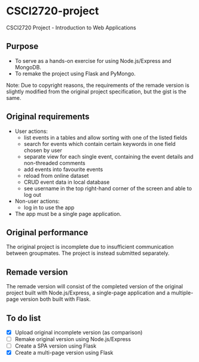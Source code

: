 # CSCI2720-project
CSCI2720 Project - Introduction to Web Applications

## Purpose
- To serve as a hands-on exercise for using Node.js/Express and MongoDB.
- To remake the project using Flask and PyMongo.

Note: Due to copyright reasons, the requirements of the remade version is slightly modified from the original project specification, but the gist is the same.

## Original requirements
- User actions:
  - list events in a tables and allow sorting with one of the listed fields
  - search for events which contain certain keywords in one field chosen by user
  - separate view for each single event, containing the event details and non-threaded comments
  - add events into favourite events
  - reload from online dataset
  - CRUD event data in local database
  - see username in the top right-hand corner of the screen and able to log out
- Non-user actions:
  - log in to use the app
- The app must be a single page application.

## Original performance
The original project is incomplete due to insufficient communication between groupmates. The project is instead submitted separately.

## Remade version
The remade version will consist of the completed version of the original project built with Node.js/Express, a single-page application and a multiple-page version both built with Flask.

## To do list
- [x] Upload original incomplete version (as comparison)
- [ ] Remake original version using Node.js/Express
- [ ] Create a SPA version using Flask
- [x] Create a multi-page version using Flask
